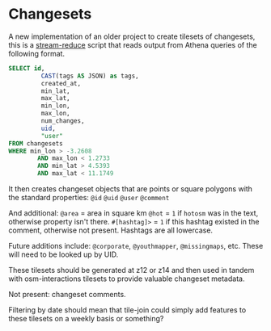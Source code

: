Changesets
==========

A new implementation of an older project to create tilesets of changesets, this is a [stream-reduce](//github.com/jenningsanderson/stream-reduce) script that reads output from Athena queries of the following format.

```sql
SELECT id,
         CAST(tags AS JSON) as tags,
         created_at,
         min_lat,
         max_lat,
         min_lon,
         max_lon,
         num_changes,
         uid,
         "user"
FROM changesets
WHERE min_lon > -3.2608
        AND max_lon < 1.2733
        AND min_lat > 4.5393
        AND max_lat < 11.1749
```

It then creates changeset objects that are points or square polygons with the standard properties:
`@id`
`@uid`
`@user`
`@comment`

And additional: 
`@area` = area in square km
`@hot`  = `1` if `hotosm` was in the text, otherwise property isn't there. 
`#[hashtag]>` = `1` if this hashtag existed in the comment, otherwise not present. Hashtags are all lowercase.

Future additions include: `@corporate`, `@youthmapper`, `@missingmaps`, etc. These will need to be looked up by UID.

These tilesets should be generated at z12 or z14 and then used in tandem with osm-interactions tilesets to provide valuable changeset metadata.

Not present: changeset comments.

Filtering by date should mean that tile-join could simply add features to these tilesets on a weekly basis or something?